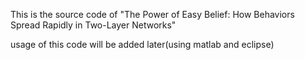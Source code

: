 This is the source code of "The Power of Easy Belief: How Behaviors Spread Rapidly in Two-Layer Networks"

usage of this code will be added later(using matlab and eclipse)
